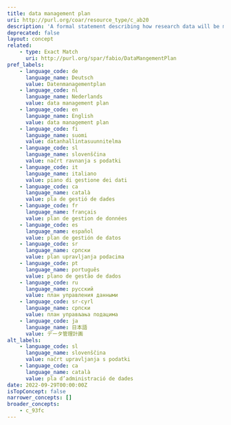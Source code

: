 ```yaml
---
title: data management plan
uri: http://purl.org/coar/resource_type/c_ab20
description: 'A formal statement describing how research data will be managed and documented throughout a research project and the terms regarding the subsequent deposit of the data with a data repository for long-term management and preservation. [Source: https://casrai.org/rdm-glossary]'
deprecated: false
layout: concept
related:
    - type: Exact Match
      uri: http://purl.org/spar/fabio/DataMangementPlan
pref_labels:
    - language_code: de
      language_name: Deutsch
      value: Datenmanagementplan
    - language_code: nl
      language_name: Nederlands
      value: data management plan
    - language_code: en
      language_name: English
      value: data management plan
    - language_code: fi
      language_name: suomi
      value: datanhallintasuunnitelma
    - language_code: sl
      language_name: slovenščina
      value: načrt ravnanja s podatki
    - language_code: it
      language_name: italiano
      value: piano di gestione dei dati
    - language_code: ca
      language_name: català
      value: pla de gestió de dades
    - language_code: fr
      language_name: français
      value: plan de gestion de données
    - language_code: es
      language_name: español
      value: plan de gestión de datos
    - language_code: sr
      language_name: српски
      value: plan upravljanja podacima
    - language_code: pt
      language_name: português
      value: plano de gestão de dados
    - language_code: ru
      language_name: русский
      value: план управления данными
    - language_code: sr-cyrl
      language_name: српски
      value: план управљања подацима
    - language_code: ja
      language_name: 日本語
      value: データ管理計画
alt_labels:
    - language_code: sl
      language_name: slovenščina
      value: načrt upravljanja s podatki
    - language_code: ca
      language_name: català
      value: pla d’administració de dades
date: 2022-09-29T00:00:00Z
isTopConcept: false
narrower_concepts: []
broader_concepts:
    - c_93fc
---
```


